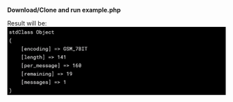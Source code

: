 **Download/Clone and run example.php**

Result will be:
![Result Image](https://raw.githubusercontent.com/gluebag/TeleAPISMSCountBug/master/example_result.png)
